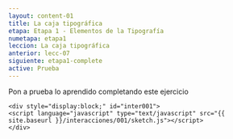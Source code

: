```yaml
---
layout: content-01
title: La caja tipográfica
etapa: Etapa 1 - Elementos de la Tipografía
numetapa: etapa1
leccion: La caja tipográfica
anterior: lecc-07
siguiente: etapa1-complete
active: Prueba
---
```


<div class="col-md-4 extracto">
	Pon a prueba lo aprendido completando este ejercicio
</div>

<div class="col-md-8">

	<div style="display:block;" id="inter001">
	<script language="javascript" type="text/javascript" src="{{ site.baseurl }}/interacciones/001/sketch.js"></script>
	</div>
	
</div>